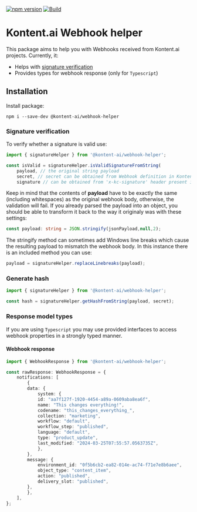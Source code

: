 [![npm version](https://badge.fury.io/js/%40kontent-ai%2Fwebhook-helper.svg)](https://badge.fury.io/js/%40kontent-ai%2Fwebhook-helper)
[![Build](https://github.com/kontent-ai/webhook-helper-js/actions/workflows/test.yml/badge.svg)](https://github.com/kontent-ai/webhook-helper-js/actions/workflows/test.yml)

# Kontent.ai Webhook helper

This package aims to help you with Webhooks received from Kontent.ai projects. Currently, it: 

* Helps with [signature verification](https://kontent.ai/learn/docs/webhooks/webhooks/javascript#a-validate-received-notifications) 
* Provides types for webhook response (only for `Typescript`)

## Installation

Install package:

`npm i --save-dev @kontent-ai/webhook-helper`

### Signature verification

To verify whether a signature is valid use:

```typescript
import { signatureHelper } from '@kontent-ai/webhook-helper';

const isValid = signatureHelper.isValidSignatureFromString(
    payload, // the original string payload 
    secret, // secret can be obtained from Webhook definition in Kontent.ai project
    signature // can be obtained from 'x-kc-signature' header present in webhook request;
```

Keep in mind that the contents of **payload** have to be exactly the same (including whitespaces) as the original webhook body, otherwise, the validation will fail. 
If you already parsed the payload into an object, you should be able to transform it back to the way it originaly was with these settings:

```typescript
const payload: string = JSON.stringify(jsonPayload,null,2);
```

The stringify method can sometimes add Windows line breaks which cause the resulting payload to mismatch the webhook body. In this instance there is an included method you can use:

```typescript
payload = signatureHelper.replaceLinebreaks(payload);
```

### Generate hash

```typescript
import { signatureHelper } from '@kontent-ai/webhook-helper';

const hash = signatureHelper.getHashFromString(payload, secret);
```

### Response model types

If you are using `Typescript` you may use provided interfaces to access webhook properties in a strongly typed manner. 

#### Webhook response

```typescript
import { WebhookResponse } from '@kontent-ai/webhook-helper';

const rawResponse: WebhookResponse = {
    notifications: [
        {
        data: {
            system: {
            id: "aa7f127f-1920-4454-a89a-0609aba8ea6f",
            name: "This changes everything!",
            codename: "this_changes_everything_",
            collection: "marketing",
            workflow: "default",
            workflow_step: "published",
            language: "default",
            type: "product_update",
            last_modified: "2024-03-25T07:55:57.0563735Z",
            },
        },
        message: {
            environment_id: "0f5b6cb2-ea82-014e-ac74-f71e7e8b6aee",
            object_type: "content_item",
            action: "published",
            delivery_slot: "published",
        },
        },
    ],
};
```

